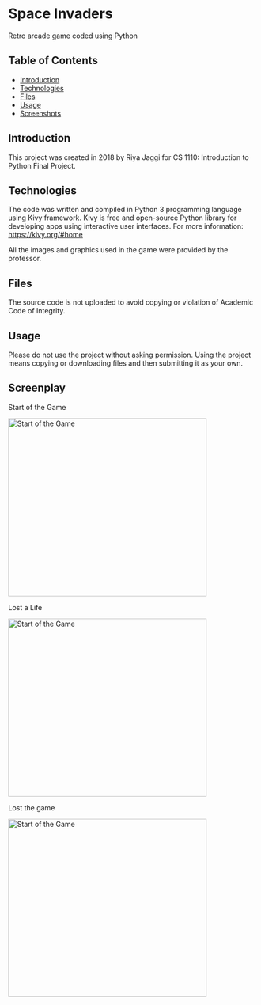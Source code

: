 # Space Invaders

Retro arcade game coded using Python


## Table of Contents

* [Introduction](#introduction)
* [Technologies](#technologies)
* [Files](#files)
* [Usage](#usage)
* [Screenshots](#screenshots)


<a name="introduction"></a>
## Introduction

This project was created in 2018 by Riya Jaggi for CS 1110: Introduction to Python Final Project. 


<a name="technologies"></a>
## Technologies

The code was written and compiled in Python 3 programming language using Kivy framework. Kivy is free and open-source Python library for developing apps using interactive user interfaces. For more information: https://kivy.org/#home

All the images and graphics used in the game were provided by the professor. 

<a name= "files"></a>
## Files

The source code is not uploaded to avoid copying or violation of Academic Code of Integrity.


<a name= "usage"></a>
## Usage

Please do not use the project without asking permission. Using the project means copying or downloading files and then submitting it as your own. 


<a name="screenshots"></a>
## Screenplay

Start of the Game

<img src="https://github.com/riyajaggi/space-invaders/blob/master/gifs/start_game_space_invaders.gif" width="401" height="360" title="Start of the Game">

Lost a Life

<img src="https://github.com/riyajaggi/space-invaders/blob/master/gifs/start_game_space_invaders.gif" width="401" height="360" title="Start of the Game">

Lost the game

<img src="https://github.com/riyajaggi/space-invaders/blob/master/gifs/start_game_space_invaders.gif" width="401" height="360" title="Start of the Game">
